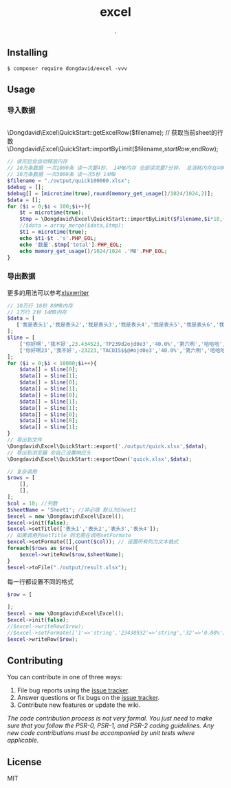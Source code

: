 <h1 align="center"> excel </h1>

<p align="center"> .</p>


## Installing

```shell
$ composer require dongdavid/excel -vvv
```

## Usage

### 导入数据  

```php

```
\Dongdavid\Excel\QuickStart::getExcelRow($filename); // 获取当前sheet的行数
\Dongdavid\Excel\QuickStart::importByLimit($filename,$startRow,$endRow);

```php
// 读完后会自动释放内存
// 10万条数据 一次1000条 读一次要4秒， 14MB内存 全部读完要7分钟， 总消耗内存在40MB左右
// 10万条数据 一次3000条 读一次5秒 14MB 
$filename = "./output/quick100000.xlsx";
$debug = [];
$debug[] = [microtime(true),round(memory_get_usage()/1024/1024,2)];
$data = [];
for ($i = 0;$i < 100;$i++){
    $t = microtime(true);
    $tmp = \Dongdavid\Excel\QuickStart::importByLimit($filename,$i*10,($i+1)*1000);
    //$data = array_merge($data,$tmp);
    $t1 = microtime(true);
    echo $t1-$t .'s'.PHP_EOL;
    echo '数量'.$tmp['total'].PHP_EOL;
    echo memory_get_usage()/1024/1024 .'MB'.PHP_EOL;
}

```
### 导出数据  

更多的用法可以参考[xlsxwriter](https://packagist.org/packages/mk-j/php_xlsxwriter)

```php
// 10万行 18秒 80MB内存
// 1万行 2秒 14MB内存
$data = [
   ['我是表头1','我是表头2','我是表头3','我是表头4','我是表头5','我是表头6','我是表头7','我是表头8','我是表头9']
];
$line = [
    ['你好啊','我不好',23.434523,'TP239d2ojd0e3','40.0%','第六咧','哈哈哈','啊啊啊啊','0003232'],
    ['你好啊23','我不好',-23223,'TACOIS$$@#ojd0e3','40.0%','第六咧','哈哈哈','啊啊啊啊',10000000000032]
];
for ($i = 0;$i < 10000;$i++){
    $data[] = $line[0];
    $data[] = $line[1];
    $data[] = $line[0];
    $data[] = $line[1];
    $data[] = $line[0];
    $data[] = $line[1];
    $data[] = $line[1];
    $data[] = $line[0];
    $data[] = $line[0];
    $data[] = $line[1];
}
// 导出到文件
\Dongdavid\Excel\QuickStart::export('./output/quick.xlsx',$data);
// 导出到浏览器 会自己设置响应头
\Dongdavid\Excel\QuickStart::exportDown('quick.xlsx',$data);
```

```php
// 复杂调用
$rows = [
    [],
    [],
];
$col = 10; //列数
$sheetName = 'Sheet1'; //非必填 默认为Sheet1
$excel = new \Dongdavid\Excel\Excel();
$excel->init(false);
$excel->setTitle(['表头1','表头2','表头3','表头4']);
// 如果调用列setTitle 则无需在调用setFormate 
$excel->setFormate([],count($col)); // 设置所有列为文本格式
foreach($rows as $row){
    $excel->writeRow($row,$sheetName);
}
$excel->toFile("./output/result.xlsx");

```
每一行都设置不同的格式
```php
$row = [
    
];
$excel = new \Dongdavid\Excel\Excel();
$excel->init(false);
//$excel->writeRow($row);
//$excel->setFormate(['1'=>'string','23438932'=>'string','32'=>'0.00%']);
$excel->writeRow($row);
```
## Contributing

You can contribute in one of three ways:

1. File bug reports using the [issue tracker](https://github.com/dongdavid/excel/issues).
2. Answer questions or fix bugs on the [issue tracker](https://github.com/dongdavid/excel/issues).
3. Contribute new features or update the wiki.

_The code contribution process is not very formal. You just need to make sure that you follow the PSR-0, PSR-1, and PSR-2 coding guidelines. Any new code contributions must be accompanied by unit tests where applicable._

## License

MIT
